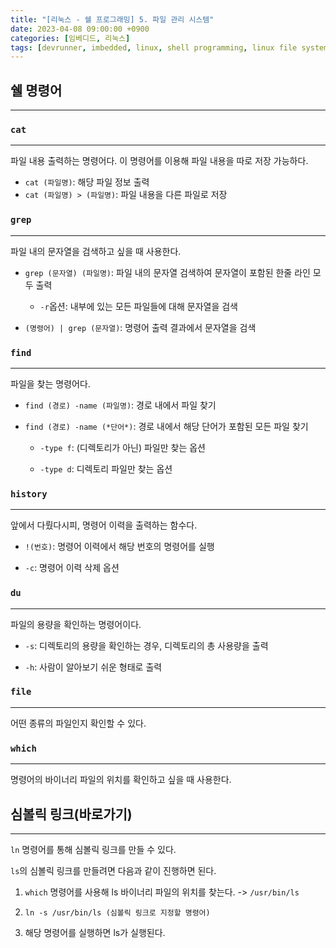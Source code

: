 ```yaml
---
title: "[리눅스 - 쉘 프로그래밍] 5. 파일 관리 시스템"
date: 2023-04-08 09:00:00 +0900
categories: [임베디드, 리눅스]
tags: [devrunner, imbedded, linux, shell programming, linux file system]
---
```


## 쉘 명령어

---

### `cat`

---

파일 내용 출력하는 명령어다.
이 명령어를 이용해 파일 내용을 따로 저장 가능하다.

- `cat (파일명)`: 해당 파일 정보 출력
- `cat (파일명) > (파일명)`: 파일 내용을 다른 파일로 저장

### `grep`

---

파일 내의 문자열을 검색하고 싶을 때 사용한다.

- `grep (문자열) (파일명)`: 파일 내의 문자열 검색하여 문자열이 포함된 한줄 라인 모두 출력

  - `-r`옵션: 내부에 있는 모든 파일들에 대해 문자열을 검색

- `(명령어) | grep (문자열)`: 명령어 출력 결과에서 문자열을 검색

### `find`

---

파일을 찾는 명령어다.

- `find (경로) -name (파일명)`: 경로 내에서 파일 찾기

- `find (경로) -name (*단어*)`: 경로 내에서 해당 단어가 포함된 모든 파일 찾기

  - `-type f`: (디렉토리가 아닌) 파일만 찾는 옵션

  - `-type d`: 디렉토리 파일만 찾는 옵션

### `history`

---

앞에서 다뤘다시피, 명령어 이력을 출력하는 함수다.

- `!(번호)`: 명령어 이력에서 해당 번호의 명령어를 실행

- `-c`: 명령어 이력 삭제 옵션

### `du`

---

파일의 용량을 확인하는 명령어이다.

- `-s`: 디렉토리의 용량을 확인하는 경우, 디렉토리의 총 사용량을 출력

- `-h`: 사람이 알아보기 쉬운 형태로 출력

### `file`

---

어떤 종류의 파일인지 확인할 수 있다.

### `which`

---

명령어의 바이너리 파일의 위치를 확인하고 싶을 때 사용한다.

## 심볼릭 링크(바로가기)

---

`ln` 명령어를 통해 심볼릭 링크를 만들 수 있다.

`ls`의 심볼릭 링크를 만들려면 다음과 같이 진행하면 된다.

1. `which` 명령어를 사용해 ls 바이너리 파일의 위치를 찾는다. -> `/usr/bin/ls`

2. `ln -s /usr/bin/ls (심볼릭 링크로 지정할 명령어)`

3. 해당 명령어를 실행하면 ls가 실행된다.
